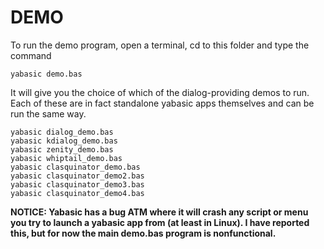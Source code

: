 # DEMO
To run the demo program, open a terminal, cd to this folder and type the command

    yabasic demo.bas

It will give you the choice of which of the dialog-providing demos to run. Each of these are in fact standalone yabasic apps themselves and can be run the same way.

    yabasic dialog_demo.bas
    yabasic kdialog_demo.bas
    yabasic zenity_demo.bas
    yabasic whiptail_demo.bas
    yabasic clasquinator_demo.bas
    yabasic clasquinator_demo2.bas
    yabasic clasquinator_demo3.bas
    yabasic clasquinator_demo4.bas

**NOTICE: Yabasic has a bug ATM where it will crash any script or menu you try to launch a yabasic app from (at least in Linux). I have reported this, but for now the main demo.bas program is nonfunctional.**